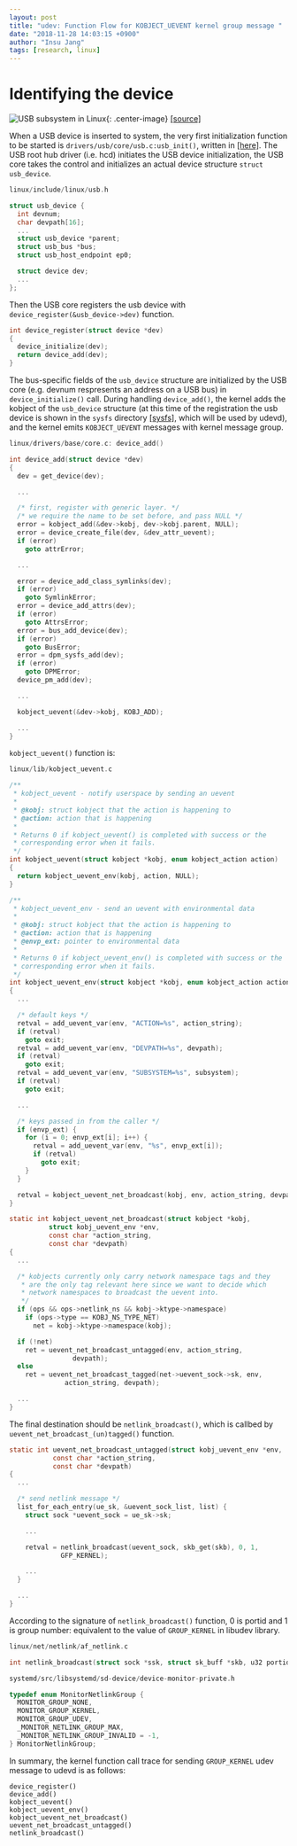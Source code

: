 ```yaml
---
layout: post
title: "udev: Function Flow for KOBJECT_UEVENT kernel group message "
date: "2018-11-28 14:03:15 +0900"
author: "Insu Jang"
tags: [research, linux]
---
```


# Identifying the device
![USB subsystem in Linux](/assets/images/181127/usb_subsystem_linux.png){: .center-image}
[\[source\]](https://opensourceforu.com/2011/10/usb-drivers-in-linux-1/)

When a USB device is inserted to system, the very first initialization function to be started is `drivers/usb/core/usb.c:usb_init()`, written in [\[here\]](https://www.technovelty.org/linux/what-actually-happens-when-you-plug-in-a-usb-device.html).
The USB root hub driver (i.e. hcd) initiates the USB device initialization, the USB core takes the control and initializes an actual device structure `struct usb_device`.

```c
linux/include/linux/usb.h

struct usb_device {
  int devnum;
  char devpath[16];
  ...
  struct usb_device *parent;
  struct usb_bus *bus;
  struct usb_host_endpoint ep0;

  struct device dev;
  ...
};
```
Then the USB core registers the usb device with `device_register(&usb_device->dev)` function.

```c
int device_register(struct device *dev)
{
  device_initialize(dev);
  return device_add(dev);
}
```
The bus-specific fields of the `usb_device` structure are initialized by the USB core (e.g. devnum respresents an address on a USB bus) in `device_initialize()` call.
During handling `device_add()`, the kernel adds the kobject of the `usb_device` structure (at this time of the registration the usb device is shown in the `sysfs` directory [\[sysfs\]](https://www.win.tue.nl/~aeb/linux/lk/lk-13.html), which will be used by udevd), and the kernel emits `KOBJECT_UEVENT` messages with kernel message group.

```c
linux/drivers/base/core.c: device_add()

int device_add(struct device *dev)
{
  dev = get_device(dev);

  ...

  /* first, register with generic layer. */
  /* we require the name to be set before, and pass NULL */
  error = kobject_add(&dev->kobj, dev->kobj.parent, NULL);
  error = device_create_file(dev, &dev_attr_uevent);
  if (error)
    goto attrError;

  ...

  error = device_add_class_symlinks(dev);
  if (error)
    goto SymlinkError;
  error = device_add_attrs(dev);
  if (error)
    goto AttrsError;
  error = bus_add_device(dev);
  if (error)
    goto BusError;
  error = dpm_sysfs_add(dev);
  if (error)
    goto DPMError;
  device_pm_add(dev);

  ...

  kobject_uevent(&dev->kobj, KOBJ_ADD);

  ...
}
```

`kobject_uevent()` function is:

```c
linux/lib/kobject_uevent.c

/**
 * kobject_uevent - notify userspace by sending an uevent
 *
 * @kobj: struct kobject that the action is happening to
 * @action: action that is happening
 *
 * Returns 0 if kobject_uevent() is completed with success or the
 * corresponding error when it fails.
 */
int kobject_uevent(struct kobject *kobj, enum kobject_action action)
{
  return kobject_uevent_env(kobj, action, NULL);
}

/**
 * kobject_uevent_env - send an uevent with environmental data
 *
 * @kobj: struct kobject that the action is happening to
 * @action: action that is happening
 * @envp_ext: pointer to environmental data
 *
 * Returns 0 if kobject_uevent_env() is completed with success or the
 * corresponding error when it fails.
 */
int kobject_uevent_env(struct kobject *kobj, enum kobject_action action, char *envp_ext[])
{
  ...

  /* default keys */
  retval = add_uevent_var(env, "ACTION=%s", action_string);
  if (retval)
    goto exit;
  retval = add_uevent_var(env, "DEVPATH=%s", devpath);
  if (retval)
    goto exit;
  retval = add_uevent_var(env, "SUBSYSTEM=%s", subsystem);
  if (retval)
    goto exit;

  ...

  /* keys passed in from the caller */
  if (envp_ext) {
    for (i = 0; envp_ext[i]; i++) {
      retval = add_uevent_var(env, "%s", envp_ext[i]);
      if (retval)
        goto exit;
    }
  }

  retval = kobject_uevent_net_broadcast(kobj, env, action_string, devpath);
}

static int kobject_uevent_net_broadcast(struct kobject *kobj,
          struct kobj_uevent_env *env,
          const char *action_string,
          const char *devpath)
{
  ...

  /* kobjects currently only carry network namespace tags and they
   * are the only tag relevant here since we want to decide which
   * network namespaces to broadcast the uevent into.
   */
  if (ops && ops->netlink_ns && kobj->ktype->namespace)
    if (ops->type == KOBJ_NS_TYPE_NET)
      net = kobj->ktype->namespace(kobj);

  if (!net)
    ret = uevent_net_broadcast_untagged(env, action_string,
                devpath);
  else
    ret = uevent_net_broadcast_tagged(net->uevent_sock->sk, env,
              action_string, devpath);

  ...
}
```

The final destination should be `netlink_broadcast()`, which is callbed by `uevent_net_broadcast_(un)tagged()` function.

```c
static int uevent_net_broadcast_untagged(struct kobj_uevent_env *env,
           const char *action_string,
           const char *devpath)
{
  ...

  /* send netlink message */
  list_for_each_entry(ue_sk, &uevent_sock_list, list) {
    struct sock *uevent_sock = ue_sk->sk;

    ...

    retval = netlink_broadcast(uevent_sock, skb_get(skb), 0, 1,
             GFP_KERNEL);

    ...
  }

  ...
}
```

According to the signature of `netlink_broadcast()` function, 0 is portid and 1 is group number: equivalent to the value of `GROUP_KERNEL` in libudev library.

```c
linux/net/netlink/af_netlink.c

int netlink_broadcast(struct sock *ssk, struct sk_buff *skb, u32 portid, u32 group, gfp_t allocation)
```

```c
systemd/src/libsystemd/sd-device/device-monitor-private.h

typedef enum MonitorNetlinkGroup {
  MONITOR_GROUP_NONE,
  MONITOR_GROUP_KERNEL,
  MONITOR_GROUP_UDEV,
  _MONITOR_NETLINK_GROUP_MAX,
  _MONITOR_NETLINK_GROUP_INVALID = -1,
} MonitorNetlinkGroup;
```

In summary, the kernel function call trace for sending `GROUP_KERNEL` udev message to udevd is as follows:
```
device_register()
device_add()
kobject_uevent()
kobject_uevent_env()
kobject_uevent_net_broadcast()
uevent_net_broadcast_untagged()
netlink_broadcast()
```
